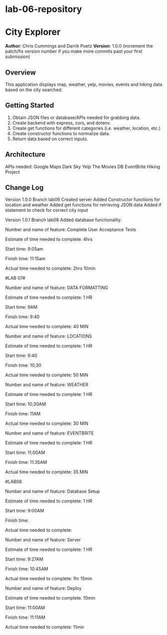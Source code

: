 # lab-06-repository

# City Explorer

**Author**: Chris Cummings and Darrik Puetz
**Version**: 1.0.0 (increment the patch/fix version number if you make more commits past your first submission)

## Overview
<!-- Provide a high level overview of what this application is and why you are building it, beyond the fact that it's an assignment for this class. (i.e. What's your problem domain?) -->
This application displays map, weather, yelp, movies, events and hiking data based on the city searched.

## Getting Started
<!-- What are the steps that a user must take in order to build this app on their own machine and get it running? -->
1) Obtain JSON files or database/APIs needed for grabbing data.
2) Create backend with express, cors, and dotenv.
3) Create get functions for different categories (i.e. weather, location, etc.)
4) Create constructor functions to normalize data.
5) Return data based on correct inputs.

## Architecture
<!-- Provide a detailed description of the application design. What technologies (languages, libraries, etc) you're using, and any other relevant design information. -->
APIs needed:
    Google Maps
    Dark Sky
    Yelp
    The Movies DB
    EventBrite
    Hiking Project

## Change Log
<!-- Use this area to document the iterative changes made to your application as each feature is successfully implemented. Use time stamps. Here's an examples:

01-01-2001 4:59pm - Application now has a fully-functional express server, with a GET route for the location resource.

## Credits and Collaborations
<!-- Give credit (and a link) to other people or resources that helped you build this application. -->
Version 1.0.0
    Branch lab06
        Created server
        Added Constructor functions for location and weather
        Added get functions for retrieving JSON data
        Added if statement to check for correct city input

Version 1.0.1
     Branch lab08
        Added database functionality.

Number and name of feature: Complete User Acceptance Tests

Estimate of time needed to complete: 4hrs

Start time: 9:05am

Finish time: 11:15am

Actual time needed to complete: 2hrs 10min


#LAB 07#

Number and name of feature: DATA FORMATTING

Estimate of time needed to complete: 1 HR

Start time: 9AM

Finish time: 9:40

Actual time needed to complete: 40 MIN

Number and name of feature: LOCATIONS

Estimate of time needed to complete: 1 HR

Start time: 9:40

Finish time: 10;30

Actual time needed to complete: 50 MIN

Number and name of feature: WEATHER

Estimate of time needed to complete: 1 HR

Start time: 10;30AM

Finish time: 11AM

Actual time needed to complete: 30 MIN

Number and name of feature: EVENTBRITE

Estimate of time needed to complete: 1 HR

Start time: 11;00AM

Finish time: 11:35AM

Actual time needed to complete: 35 MIN

#LAB08

Number and name of feature: Database Setup

Estimate of time needed to complete: 1 HR

Start time: 9:00AM

Finish time: 

Actual time needed to complete: 

Number and name of feature: Server

Estimate of time needed to complete: 1 HR

Start time: 9:27AM

Finish time: 10:45AM

Actual time needed to complete: 1hr 15min

Number and name of feature: Deploy

Estimate of time needed to complete: 10min

Start time: 11:00AM

Finish time: 11:11AM

Actual time needed to complete: 11min
